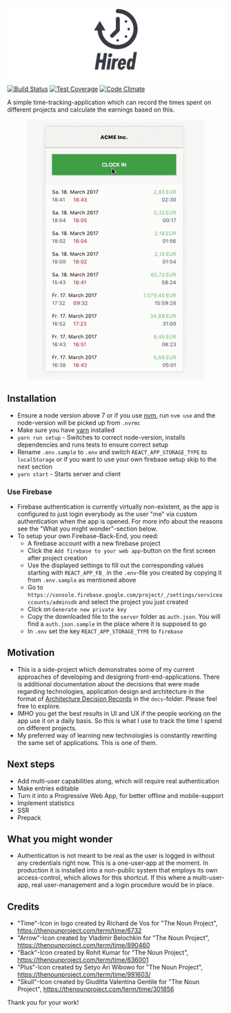 ![Logo](./doc/logo.png)

[![Build Status](https://travis-ci.org/luhmann/hired.svg?branch=master)](https://travis-ci.org/luhmann/hired) [![Test Coverage](https://codeclimate.com/github/luhmann/hired/badges/coverage.svg)](https://codeclimate.com/github/luhmann/hired/coverage) [![Code Climate](https://codeclimate.com/github/luhmann/hired/badges/gpa.svg)](https://codeclimate.com/github/luhmann/hired)

A simple time-tracking-application which can record the times spent on different projects and calculate the earnings
based on this.


<p align="center">
<img src="./doc/demo.gif" />
</p>

## Installation

* Ensure a node version above 7 or if you use [nvm](https://github.com/creationix/nvm),
run `nvm use` and the node-version will be picked up from `.nvrmc`
* Make sure you have [yarn](https://github.com/yarnpkg/yarn) installed
* `yarn run setup` - Switches to correct node-version, installs dependencies and runs tests to ensure correct setup
* Rename `.env.sample` to `.env` and switch `REACT_APP_STORAGE_TYPE` to `localStorage` or if you want to use your
own firebase setup skip to the next section
* `yarn start` - Starts server and client

### Use Firebase
* Firebase authentication is currently virtually non-existent, as the app is configured to just login everybody as the
user "me" via custom authentication when the app is opened. For more info about the reasons see the
"What you might wonder"-section below.
* To setup your own Firebase-Back-End, you need:
    * A firebase account with a new firebase project
    * Click the `Add firebase to your web app`-button on the first screen after project creation
    * Use the displayed settings to fill out the corresponding values starting with `REACT_APP_FB_` in the `.env`-file
        you created by copying it from `.env.sample` as mentioned above
    * Go to `https://console.firebase.google.com/project/_/settings/serviceaccounts/adminsdk` and select the project
        you just created
    * Click on `Generate new private key`
    * Copy the downloaded file to the `server` folder as `auth.json`. You will find a `auth.json.sample` in the place
        where it is supposed to go
    * In `.env` set the key `REACT_APP_STORAGE_TYPE` to `firebase`

## Motivation

* This is a side-project which demonstrates some of my current approaches of developing and designing front-end-applications.
There is additional documentation about the decisions that were made regarding technologies, application design and architecture
in the format of [Architecture Decision Records](http://thinkrelevance.com/blog/2011/11/15/documenting-architecture-decisions) in the `docs`-folder.
Please feel free to explore.
* IMHO you get the best results in UI and UX if the people working on the app use it on a daily basis. So this is what
I use to track the time I spend on different projects.
* My preferred way of learning new technologies is constantly rewriting the same set of applications. This is one of them.

## Next steps
* Add multi-user capabilities along, which will require real authentication
* Make entries editable
* Turn it into a Progressive Web App, for better offline and mobile-support
* Implement statistics
* SSR
* Prepack

## What you might wonder
* Authentication is not meant to be real as the user is logged in without any credentials right now. This
is a one-user-app at the moment. In production it is installed into a non-public system that employs
its own access-control, which allows for this shortcut. If this where a multi-user-app, real user-management and
a login procedure would be in place.

## Credits
* "Time"-Icon in logo created by Richard de Vos for "The Noun Project", https://thenounproject.com/term/time/6732
* "Arrow"-Icon created by Vladimir Belochkin for "The Noun Project", https://thenounproject.com/term/time/890460
* "Back"-Icon created by Rohit Kumar for "The Noun Project", https://thenounproject.com/term/time/636001
* "Plus"-Icon created by Setyo Ari Wibowo for "The Noun Project", https://thenounproject.com/term/time/991603/
* "Skull"-Icon created by Giuditta Valentina Gentile for "The Noun Project", https://thenounproject.com/term/time/301856

Thank you for your work!
